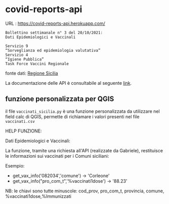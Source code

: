 # covid-reports-api

URL : <https://covid-reports-api.herokuapp.com/>

```
Bollettino settimanale n° 3 del 20/10/2021:
Dati Epidemiologici e Vaccinali

Servizio 9
“Sorveglianza ed epidemiologia valutativa”
Servizio 4 
“Igiene Pubblica”
Task Force Vaccini Regionale
```

fonte dati: [Regione Sicilia](https://www.regione.sicilia.it/la-regione-informa/covid-bollettino-settimanale-ancora-calo-casi-sicilia-aumento-prime-dosi)

La documentazione delle API è consultabile al seguente [link](https://covid-reports-api.herokuapp.com/docs/).

## funzione personalizzata per QGIS

il file `vaccinati_sicilia.py` è una funzione personalizzata da utilizzare nel field calc di QGIS, permette di richiamare i valori presenti nel file `vaccinati.csv`

HELP FUNZIONE:

Dati Epidemiologici e Vaccinali:

La funzione, tramite una richiesta all'API (realizzate da Gabriele), restituisce le informazioni sui vaccinati per i Comuni siciliani:

Esempio: 
- get_vax_info('082034','comune') -> 'Corleone' 
- get_vax_info("pro_com_t",'%vaccinati1dose') -> '88.23'

NB: le chiavi sono tutte minuscole: cod_prov, pro_com_t, provincia, comune, %vaccinati1dose,%Immunizzati
